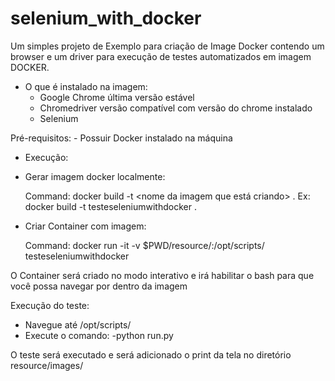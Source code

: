 # selenium_with_docker

Um simples projeto de Exemplo para criação de Image Docker contendo um browser e um driver para execução de testes automatizados em imagem DOCKER.

 - O que é instalado na imagem:
    - Google Chrome última versão estável
    - Chromedriver versão compatível com versão do chrome instalado
    - Selenium

Pré-requisitos:
    - Possuir Docker instalado na máquina

- Execução:

- Gerar imagem docker localmente:

    Command: docker build -t <nome da imagem que está criando> .
        Ex: docker build -t testeseleniumwithdocker .

- Criar Container com imagem:

    Command: docker run -it -v $PWD/resource/:/opt/scripts/ testeseleniumwithdocker

O Container será criado no modo interativo e irá habilitar o bash para que você possa navegar por dentro da imagem

Execução do teste:

 - Navegue até /opt/scripts/
 - Execute o comando:
    -python run.py

O teste será executado e será adicionado o print da tela no diretório resource/images/
